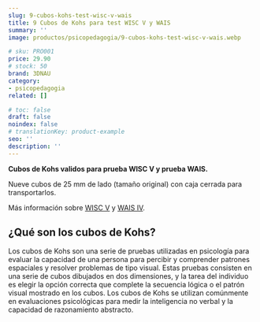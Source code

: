 ```yaml
---
slug: 9-cubos-kohs-test-wisc-v-wais
title: 9 Cubos de Kohs para test WISC V y WAIS
summary: ''
image: productos/psicopedagogia/9-cubos-kohs-test-wisc-v-wais.webp

# sku: PRO001
price: 29.90
# stock: 50
brand: 3DNAU
category:
- psicopedagogia
related: []

# toc: false
draft: false
noindex: false
# translationKey: product-example
seo: ''
description: ''
---
```

**Cubos de Kohs validos para prueba WISC V y prueba WAIS.**

Nueve cubos de 25 mm de lado (tamaño original) con caja cerrada para transportarlos.

Más información sobre [WISC V](https://www.pearsonclinical.es/wisc-v-escala-de-inteligencia-de-wechsler-para-ninos-v) y [WAIS IV](https://www.pearsonclinical.es/wais-iv-escala-de-inteligencia-de-wechsler-para-adultos-iv).

## ¿Qué son los cubos de Kohs?

Los cubos de Kohs son una serie de pruebas utilizadas en psicología para evaluar la capacidad de una persona para percibir y comprender patrones espaciales y resolver problemas de tipo visual. Estas pruebas consisten en una serie de cubos dibujados en dos dimensiones, y la tarea del individuo es elegir la opción correcta que complete la secuencia lógica o el patrón visual mostrado en los cubos. Los cubos de Kohs se utilizan comúnmente en evaluaciones psicológicas para medir la inteligencia no verbal y la capacidad de razonamiento abstracto.

